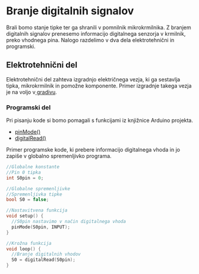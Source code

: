 # Branje digitalnih signalov

Brali bomo stanje tipke ter ga shranili v pomnilnik mikrokrmilnika. Z branjem digitalnih signalov prenesemo informacijo digitalnega senzorja v krmilnik, preko vhodnega pina. Nalogo razdelimo v dva dela elektrotehnični in programski.

## Elektrotehnični del

Elektrotehnični del zahteva izgradnjo električnega vezja, ki ga sestavlja tipka, mikrokrmilnik in pomožne komponente. Primer izgradnje takega vezja je na voljo v[ gradivu](<../README (1).md>).

### Programski del

Pri pisanju kode si bomo pomagali s funkcijami iz knjižnice Arduino projekta.

* [pinMode()](https://www.arduino.cc/reference/en/language/functions/digital-io/pinmode/)
* [digitalRead()](https://www.arduino.cc/reference/en/language/functions/digital-io/digitalread/)

Primer programske kode, ki prebere informacijo digitalnega vhoda in jo zapiše v globalno spremenljivko programa.

```c
//Globalne konstante
//Pin 0 tipka
int S0pin = 0;

//Globalne spremenljivke
//Spremenljivka tipke
bool S0 = false;

//Nastavitvena funkcija
void setup() {
  //S0pin nastavimo v način digitalnega vhoda
  pinMode(S0pin, INPUT);
}

//Krožna funkcija
void loop() {
  //Branje digitalnih vhodov
  S0 = digitalRead(S0pin);
}
```
